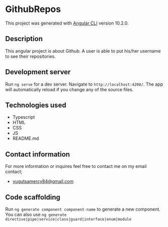 # GithubRepos

This project was generated with [Angular CLI](https://github.com/angular/angular-cli) version 10.2.0.

## Description
This angular project is about Github. A user is able to put his/her username to see their repositories.

## Development server

Run `ng serve` for a dev server. Navigate to `http://localhost:4200/`. The app will automatically reload if you change any of the source files.

## Technologies used
* Typescript
* HTML
* CSS
* JS
* README.md

## Contact information
For more information or inquires feel free to contact me on my email contact;
* vugutsamercy84@gmail.com

## Code scaffolding

Run `ng generate component component-name` to generate a new component. You can also use `ng generate directive|pipe|service|class|guard|interface|enum|module`
<!-- ## Code scaffolding

Run `ng generate component component-name` to generate a new component. You can also use `ng generate directive|pipe|service|class|guard|interface|enum|module`.

## Build

Run `ng build` to build the project. The build artifacts will be stored in the `dist/` directory. Use the `--prod` flag for a production build.

## Running unit tests

Run `ng test` to execute the unit tests via [Karma](https://karma-runner.github.io).

## Running end-to-end tests

Run `ng e2e` to execute the end-to-end tests via [Protractor](http://www.protractortest.org/).

## Further help

To get more help on the Angular CLI use `ng help` or go check out the [Angular CLI Overview and Command Reference](https://angular.io/cli) page. -->
